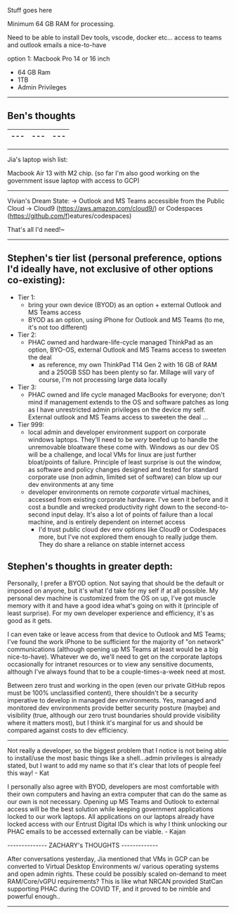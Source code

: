 Stuff goes here

Minimum 64 GB RAM for processing.

Need to be able to install Dev tools, vscode, docker etc...
access to teams and outlook emails a nice-to-have

option 1:
Macbook Pro 14 or 16 inch
- 64 GB Ram
- 1TB 
- Admin Privileges

---
## Ben's thoughts

|---|---|---|
|---|---|---|



---

Jia's laptop wish list:

Macbook Air 13 with M2 chip. (so far I'm also good working on the government issue laptop with access to GCP)

---
Vivian's Dream State:
-> Outlook and MS Teams accessible from the Public Cloud
-> Cloud9 (https://aws.amazon.com/cloud9/) or Codespaces (https://github.com/f)eatures/codespaces)

That's all I'd need!~

---
## Stephen's tier list (personal preference, options I'd ideally have, not exclusive of other options co-existing):
- Tier 1:
  - bring your own device (BYOD) as an option + external Outlook and MS Teams access
  - BYOD as an option, using iPhone for Outlook and MS Teams (to me, it's not too different)
- Tier 2:
  - PHAC owned and hardware-life-cycle managed ThinkPad as an option, BYO-OS, external Outlook and MS Teams access to sweeten the deal
    - as reference, my own ThinkPad T14 Gen 2 with 16 GB of RAM and a 250GB SSD has been plenty so far. Millage will vary of course, I'm not processing large data locally 
- Tier 3:
  - PHAC owned and life cycle managed MacBooks for everyone; don't mind if management extends to the OS and software patches as long as I have unrestricted admin privileges on the device my self. External outlook and MS Teams access to sweeten the deal
...
- Tier 999:
  - local admin and developer environment support on corporate windows laptops. They'll need to be _very_ beefed up to handle the unremovable bloatware these come with. Windows as our dev OS will be a challenge, and local VMs for linux are just further bloat/points of failure. Principle of least surprise is out the window, as software and policy changes designed and tested for standard corporate use (non admin, limited set of software) can blow up our dev environments at any time
  - developer environments on remote _corporate_ virtual machines, accessed from existing corporate hardware. I've seen it before and it cost a bundle and wrecked productivity right down to the second-to-second input delay. It's also a lot of points of failure than a local machine, and is entirely dependent on internet access
    - I'd trust public cloud dev env options like Cloud9 or Codespaces more, but I've not explored them enough to really judge them. They do share a reliance on stable internet access

## Stephen's thoughts in greater depth:
Personally, I prefer a BYOD option. Not saying that should be the default or imposed on anyone, but it's what I'd take for my self if at all possible. My personal dev machine is customized from the OS on up, I've got muscle memory with it and have a good idea what's going on with it (principle of least surprise). For my own developer experience and efficiency, it's as good as it gets.

I can even take or leave access from that device to Outlook and MS Teams; I've found the work iPhone to be sufficient for the majority of "on network" communications (although opening up MS Teams at least would be a big nice-to-have). Whatever we do, we'll need to get on the corporate laptops occasionally for intranet resources or to view any sensitive documents, although I've always found that to be a couple-times-a-week need at most.

Between zero trust and working in the open (even our private GitHub repos must be 100% unclassified content), there shouldn't be a security imperative to develop in managed dev environments. Yes, managed and monitored dev environments provide better security posture (maybe) and visibility (true, although our zero trust boundaries should provide visibility where it matters most), but I think it's marginal for us and should be compared against costs to dev efficiency.

----

Not really a developer, so the biggest problem that I notice is not being able to install/use the most basic things like a shell...admin privileges is already stated, but I want to add my name so that it's clear that lots of people feel this way! - Kat

I personally also agree with BYOD, developers are most comfortable with their own computers and having an extra computer that can do the same as our own is not necessary. Opening up MS Teams and Outlook to external access will be the best solution while keeping government applications locked to our work laptops. All applications on our laptops already have locked access with our Entrust Digital IDs which is why I think unlocking our PHAC emails to be accessed externally can be viable. - Kajan

-------------- ZACHARY's THOUGHTS -------------

After conversations yesterday, Jia mentioned that VMs in GCP can be converted to Virtual Desktop Environments w/ various operating systems and open admin rights. These could be possibly scaled on-demand to meet RAM/Core/vGPU requirements?  This is like what NRCAN provided StatCan supporting PHAC during the COVID TF, and it proved to be nimble and powerful enough..
***
